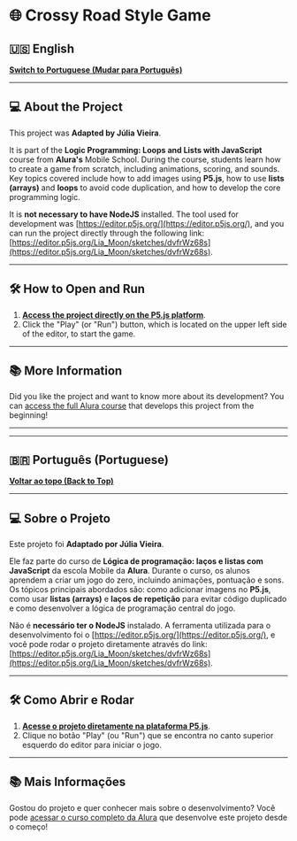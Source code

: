 # 🌐 Crossy Road Style Game

## 🇺🇸 English

**[Switch to Portuguese (Mudar para Português)](#-portugus)**

---

## 💻 About the Project

This project was **Adapted by Júlia Vieira**.

It is part of the **Logic Programming: Loops and Lists with JavaScript** course from **Alura's** Mobile School. During the course, students learn how to create a game from scratch, including animations, scoring, and sounds. Key topics covered include how to add images using **P5.js**, how to use **lists (arrays)** and **loops** to avoid code duplication, and how to develop the core programming logic.

It is **not necessary to have NodeJS** installed. The tool used for development was [https://editor.p5js.org/](https://editor.p5js.org/), and you can run the project directly through the following link: [https://editor.p5js.org/Lia_Moon/sketches/dvfrWz68s](https://editor.p5js.org/Lia_Moon/sketches/dvfrWz68s).

---

## 🛠️ How to Open and Run

1.  **[Access the project directly on the P5.js platform](https://editor.p5js.org/Lia_Moon/sketches/dvfrWz68s)**.
2.  Click the "Play" (or "Run") button, which is located on the upper left side of the editor, to start the game.

---

## 📚 More Information

Did you like the project and want to know more about its development? You can [access the full Alura course](https://cursos.alura.com.br/course/javascript-listas-lacos) that develops this project from the beginning!

---
---

## 🇧🇷 Português (Portuguese)

**[Voltar ao topo (Back to Top)](#-crossy-road-style-game)**

---

## 💻 Sobre o Projeto

Este projeto foi **Adaptado por Júlia Vieira**.

Ele faz parte do curso de **Lógica de programação: laços e listas com JavaScript** da escola Mobile da **Alura**. Durante o curso, os alunos aprendem a criar um jogo do zero, incluindo animações, pontuação e sons. Os tópicos principais abordados são: como adicionar imagens no **P5.js**, como usar **listas (arrays)** e **laços de repetição** para evitar código duplicado e como desenvolver a lógica de programação central do jogo.

Não é **necessário ter o NodeJS** instalado. A ferramenta utilizada para o desenvolvimento foi o [https://editor.p5js.org/](https://editor.p5js.org/), e você pode rodar o projeto diretamente através do link: [https://editor.p5js.org/Lia_Moon/sketches/dvfrWz68s](https://editor.p5js.org/Lia_Moon/sketches/dvfrWz68s).

---

## 🛠️ Como Abrir e Rodar

1.  **[Acesse o projeto diretamente na plataforma P5.js](https://editor.p5js.org/Lia_Moon/sketches/dvfrWz68s)**.
2.  Clique no botão "Play" (ou "Run") que se encontra no canto superior esquerdo do editor para iniciar o jogo.

---

## 📚 Mais Informações

Gostou do projeto e quer conhecer mais sobre o desenvolvimento? Você pode [acessar o curso completo da Alura](https://cursos.alura.com.br/course/javascript-listas-lacos) que desenvolve este projeto desde o começo!
